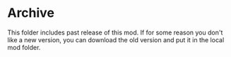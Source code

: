# Archive

This folder includes past release of this mod. If for some reason you don't like a new version, you can download the old version and put it in the local mod folder.  


